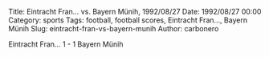 Title: Eintracht Fran… vs. Bayern Münih, 1992/08/27
Date: 1992/08/27 00:00
Category: sports
Tags: football, football scores, Eintracht Fran…, Bayern Münih
Slug: eintracht-fran-vs-bayern-munih
Author: carbonero


Eintracht Fran… 1 - 1 Bayern Münih
